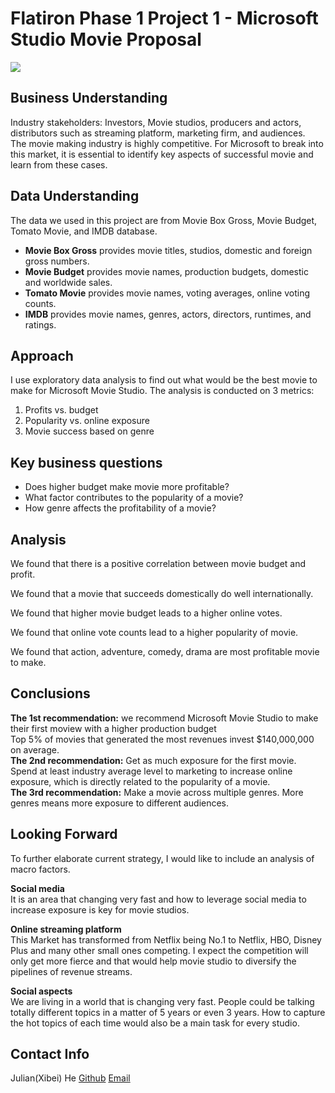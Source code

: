 # Flatiron Phase 1 Project 1 - Microsoft Studio Movie Proposal
![](https://media.giphy.com/media/dxgEz5tWSRMk1tsyrt/giphy.gif)
## Business Understanding
Industry stakeholders: Investors, Movie studios, producers and actors, distributors such as streaming platform, marketing firm, and audiences. <br>
The movie making industry is highly competitive. For Microsoft to break into this market, it is essential to identify key aspects of successful movie and learn from these cases. 
## Data Understanding 
The data we used in this project are from Movie Box Gross, Movie Budget, Tomato Movie, and IMDB database.
- **Movie Box Gross** provides movie titles, studios, domestic and foreign gross numbers.
- **Movie Budget** provides movie names, production budgets, domestic and worldwide sales.
- **Tomato Movie** provides movie names, voting averages, online voting counts.
- **IMDB** provides movie names, genres, actors, directors, runtimes, and ratings.

## Approach
I use exploratory data analysis to find out what would be the best movie to make for Microsoft Movie Studio. The analysis is conducted on 3 metrics:
1. Profits vs. budget 
2. Popularity vs. online exposure
3. Movie success based on genre

## Key business questions
- Does higher budget make movie more profitable?
- What factor contributes to the popularity of a movie?
- How genre affects the profitability of a movie?

## Analysis  
We found that there is a positive correlation between movie budget and profit.


We found that a movie that succeeds domestically do well internationally.


We found that higher movie budget leads to a higher online votes.


We found that online vote counts lead to a higher popularity of movie.


We found that action, adventure, comedy, drama are most profitable movie to make. 









































## Conclusions
**The 1st recommendation:** we recommend Microsoft Movie Studio to make their first moview with a higher production budget <br>
Top 5% of movies that generated the most revenues invest $140,000,000 on average. <br>
**The 2nd recommendation:** Get as much exposure for the first movie. Spend at least industry average level to marketing to increase online exposure, which is directly related to the popularity of a movie. <br>
**The 3rd recommendation:** Make a movie across multiple genres. More genres means more exposure to different audiences. 

## Looking Forward
To further elaborate current strategy, I would like to include an analysis of macro factors. <br>

**Social media** <br>
It is an area that changing very fast and how to leverage social media to increase exposure is key for movie studios. <br>

**Online streaming platform** <br>
This Market has transformed from Netflix being No.1 to Netflix, HBO, Disney Plus and many other small ones competing. I expect the competition will only get more fierce and that would help movie studio to diversify the pipelines of revenue streams. <br>

**Social aspects** <br>
We are living in a world that is changing very fast. People could be talking totally different topics in a matter of 5 years or even 3 years. How to capture the hot topics of each time would also be a main task for every studio.


## Contact Info
Julian(Xibei) He [Github](https://github.com/JulianHe1991) [Email](mailto:julianhe1991@gmail.com)